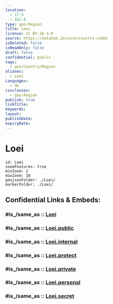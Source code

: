 ```yaml
---
location:
  - 17.5
  - 101.6
type: geo-Region
title: Loei
license: CC BY-SA 4.0
source: https://datahub.io/core/country-codes
isDeleted: false
isReadOnly: false
draft: false
confidential: public
tags:
  - geo/Country/Region
aliases:
  - Loei
Languages:
  - de
cssclasses:
  - geo-Region
publish: true
linkTitle:
keywords:
layout:
publishDate:
expiryDate:
---
```


# Loei

```leaflet
id: Loei
zoomFeatures: true 
minZoom: 2 
maxZoom: 18
geojsonFolder: ./Loei/
markerFolder: ./Loei/
```


## Confidential Links & Embeds: 

### #is_/same_as :: [Loei](/_Standards/Earth/Continent/Asia/Asia~South~East/Thailand/Provinces~Thailand/Loei.md) 

### #is_/same_as :: [Loei.public](/_public/Earth/Continent/Asia/Asia~South~East/Thailand/Provinces~Thailand/Loei.public.md) 

### #is_/same_as :: [Loei.internal](/_internal/Earth/Continent/Asia/Asia~South~East/Thailand/Provinces~Thailand/Loei.internal.md) 

### #is_/same_as :: [Loei.protect](/_protect/Earth/Continent/Asia/Asia~South~East/Thailand/Provinces~Thailand/Loei.protect.md) 

### #is_/same_as :: [Loei.private](/_private/Earth/Continent/Asia/Asia~South~East/Thailand/Provinces~Thailand/Loei.private.md) 

### #is_/same_as :: [Loei.personal](/_personal/Earth/Continent/Asia/Asia~South~East/Thailand/Provinces~Thailand/Loei.personal.md) 

### #is_/same_as :: [Loei.secret](/_secret/Earth/Continent/Asia/Asia~South~East/Thailand/Provinces~Thailand/Loei.secret.md)

